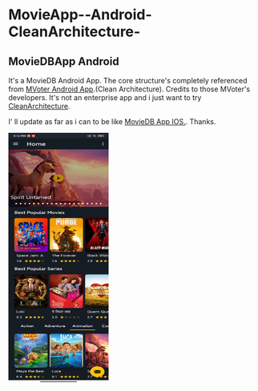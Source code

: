 # MovieApp--Android-CleanArchitecture-
<h2>MovieDBApp Android</h2>

<p>It's a MovieDB Android App. The core structure's completely referenced from <a href="https://github.com/PopStackHack/mVoterAndroid"> MVoter Android App</a>.(Clean Architecture).
Credits to those MVoter's developers. It's not an enterprise app and i just want to try <a href="https://blog.cleancoder.com/uncle-bob/2012/08/13/the-clean-architecture.html">CleanArchitecture</a>.</p>

<p> I' ll update as far as i can to be like <a href = "https://github.com/ChinGyi2019/PADC-IOS-BATCH-11-MOVIE-APP"> MovieDB App IOS.</a>. Thanks.</p>
<p> <img name = "Home Screen I" src="https://github.com/ChinGyi2019/MovieApp--Android-CleanArchitecture-/blob/main/dummy/222416709_513754163265132_8020682034712819382_n.png" width="200" height="500" /></p>
